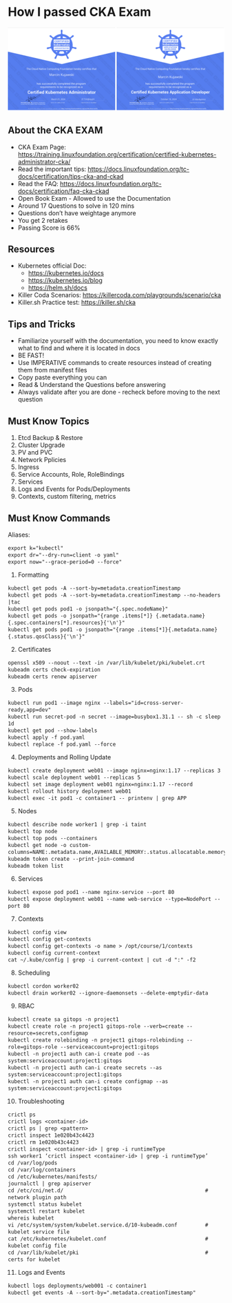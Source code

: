 # How I passed CKA Exam

<img src="k8s-certs.png"  />

## About the CKA EXAM

- CKA Exam Page: https://training.linuxfoundation.org/certification/certified-kubernetes-administrator-cka/
- Read the important tips: https://docs.linuxfoundation.org/tc-docs/certification/tips-cka-and-ckad
- Read the FAQ: https://docs.linuxfoundation.org/tc-docs/certification/faq-cka-ckad
- Open Book Exam - Allowed to use the Documentation
- Around 17 Questions to solve in 120 mins
- Questions don’t have weightage anymore
- You get 2 retakes
- Passing Score is 66%

## Resources
- Kubernetes official Doc:
  - https://kubernetes.io/docs
  - https://kubernetes.io/blog
  - https://helm.sh/docs
- Killer Coda Scenarios: https://killercoda.com/playgrounds/scenario/cka
- Killer.sh Practice test: https://killer.sh/cka

## Tips and Tricks
- Familiarize yourself with the documentation, you need to know exactly what to find and where it is located in docs
- BE FAST!
- Use IMPERATIVE commands to create resources instead of creating them from manifest files
- Copy paste everything you can
- Read & Understand the Questions before answering
- Always validate after you are done - recheck before moving to the next question

## Must Know Topics
1. Etcd Backup & Restore
2. Cluster Upgrade
3. PV and PVC
4. Network Pplicies
5. Ingress
6. Service Accounts, Role, RoleBindings
7. Services
8. Logs and Events for Pods/Deployments
9. Contexts, custom filtering, metrics

## Must Know Commands
Aliases:
```
export k="kubectl"
export dr="--dry-run=client -o yaml"
export now="--grace-period=0 --force"
```
1. Formatting
```
kubectl get pods -A --sort-by=metadata.creationTimestamp
kubectl get pods -A --sort-by=metadata.creationTimestamp --no-headers |tac
kubectl get pods pod1 -o jsonpath="{.spec.nodeName}"
kubectl get pods -o jsonpath="{range .items[*]} {.metadata.name}{.spec.containers[*].resources}{'\n'}"
kubectl get pods pod1 -o jsonpath="{range .items[*]}{.metadata.name} {.status.qosClass}{'\n'}"
```
2. Certificates
```
openssl x509 --noout --text -in /var/lib/kubelet/pki/kubelet.crt
kubeadm certs check-expiration
kubeadm certs renew apiserver
```
3. Pods
```
kubectl run pod1 --image nginx --labels="id=cross-server-ready,app=dev"
kubectl run secret-pod -n secret --image=busybox1.31.1 -- sh -c sleep 1d
kubectl get pod --show-labels
kubectl apply -f pod.yaml
kubectl replace -f pod.yaml --force
```
4. Deployments and Rolling Update
```
kubectl create deployment web01 --image nginx=nginx:1.17 --replicas 3
kubectl scale deployment web01 --replicas 5
kubectl set image deployment web01 nginx=nginx:1.17 --record
kubectl rollout history deployment web01
kubectl exec -it pod1 -c container1 -- printenv | grep APP
```
5. Nodes
```
kubectl describe node worker1 | grep -i taint
kubectl top node
kubectl top pods --containers
kubectl get node -o custom-columns=NAME:.metadata.name,AVAILABLE_MEMORY:.status.allocatable.memory,AVAILABLE_CPU:.status.allocatable.cpu
kubeadm token create --print-join-command
kubeadm token list
```
6. Services
```
kubectl expose pod pod1 --name nginx-service --port 80
kubectl expose deployment web01 --name web-service --type=NodePort --port 80
```
7. Contexts
```
kubectl config view
kubectl config get-contexts
kubectl config get-contexts -o name > /opt/course/1/contexts
kubectl config current-context
cat ~/.kube/config | grep -i current-context | cut -d ":" -f2
```
8. Scheduling
```
kubectl cordon worker02
kubectl drain worker02 --ignore-daemonsets --delete-emptydir-data
```
9. RBAC
```
kubectl create sa gitops -n project1
kubectl create role -n project1 gitops-role --verb=create --resource=secrets,configmap
kubectl create rolebinding -n project1 gitops-rolebinding --role=gitops-role --serviceaccount=project1:gitops
kubectl -n project1 auth can-i create pod --as system:serviceaccount:project1:gitops
kubectl -n project1 auth can-i create secrets --as system:serviceaccount:project1:gitops
kubectl -n project1 auth can-i create configmap --as system:serviceaccount:project1:gitops
```
10. Troubleshooting
```
crictl ps
crictl logs <container-id>
crictl ps | grep <pattern>
crictl inspect 1e020b43c4423
crictl rm 1e020b43c4423
crictl inspect <container-id> | grep -i runtimeType
ssh worker1 ‘crictl inspect <container-id> | grep -i runtimeType’
cd /var/log/pods
cd /var/log/containers
cd /etc/kubernetes/manifests/
journalctl | grep apiserver
cd /etc/cni/net.d/                                              # network plugin path
systemctl status kubelet
systemctl restart kubelet
whereis kubelet
vi /etc/system/system/kubelet.service.d/10-kubeadm.conf         # kubelet service file
cat /etc/kubernetes/kubelet.conf                                # kubelet config file
cd /var/lib/kubelet/pki                                         # certs for kubelet
```
11.	Logs and Events
```
kubectl logs deployments/web001 -c container1
kubectl get events -A --sort-by=".metadata.creationTimestamp"
```
